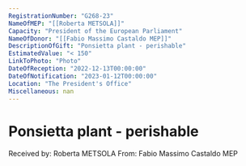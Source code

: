 ```yaml
---
RegistrationNumber: "G268-23"
NameOfMEP: "[[Roberta METSOLA]]"
Capacity: "President of the European Parliament"
NameOfDonor: "[[Fabio Massimo Castaldo MEP]]"
DescriptionOfGift: "Ponsietta plant - perishable"
EstimatedValue: "< 150"
LinkToPhoto: "Photo"
DateOfReception: "2022-12-13T00:00:00"
DateOfNotification: "2023-01-12T00:00:00"
Location: "The President's Office"
Miscellaneous: nan
---
```


# Ponsietta plant - perishable

Received by: Roberta METSOLA
From: Fabio Massimo Castaldo MEP
